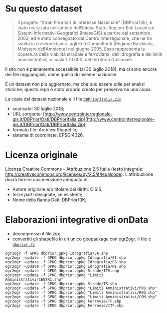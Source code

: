 # Su questo dataset

> Il  progetto  “Strati  Prioritari  di  Interesse  Nazionale”  (DBPrior10k),  è  stato  realizzato  nell’ambito dell’Intesa Stato-Regioni-Enti Locali sui Sistemi Informativi Geografici (IntesaGIS) a partire dal settembre  2003,  ed  è  stato  consegnato  dal  Centro  Interregionale,  che  ne  ha  svolto  la  direzione lavori, agli Enti Committenti (Regione Basilicata, Ministero dell’Ambiente) nel giugno 2005. Esso  rappresenta  la  copertura  della  viabilità  stradale  e  ferroviaria,  dell’idrografia  e  dei  limiti amministrativi, in scala 1:10.000, del territorio Nazionale.

Il sito non è pienamente accessibile (al 30 luglio 2018), ma ci sono ancora dei file raggiungibili, come quello di insieme nazionale.

È un dataset non più aggiornato, ma che può essere utile per analisi storiche; questo repo è stato proprio creato per preservarne una copia.

La copia del dataset nazionale è il file [`DBPriorItalia.zip`](./dati/DBPriorItalia.zip) 

- scaricato: 30 luglio 2018;
- URL sorgente: [http://www.centrointerregionale-gis.it/DBPrior/Dati/DBPriorItalia.zip](http://www.centrointerregionale-gis.it/DBPrior/Dati/DBPriorItalia.zip);
- formato file: ArcView Shapefile;
- sistema di coordinate: EPSG:4326.

# Licenza originale

Licenza Creative Commons - Attribuzione 2.5 Italia (testo integrale: http://creativecommons.org/licenses/by/2.5/it/legalcode). 
L'attribuzione dovrà fornire una menzione adeguata di:

- Autore originale e/o titolare dei diritti: CISIS;
- terze parti designate, se esistenti;
- Nome della Banca Dati: DBPrior10K;

# Elaborazioni integrative di onData

- decompresso il file zip;
- convertiti gli shapefile in un unico geopackage con [ogr2ogr](https://www.gdal.org/ogr2ogr.html). Il file è [`dbprior.7z`](./dati/dbprior.7z) 

```
ogr2ogr -f GPKG dbprior.gpkg Idrografia/SA.shp
ogr2ogr -update -f GPKG dbprior.gpkg Idrografia/EI.shp
ogr2ogr -update -f GPKG dbprior.gpkg Idrografia/CS.shp
ogr2ogr -update -f GPKG dbprior.gpkg Idrografia/NI.shp
ogr2ogr -update -f GPKG dbprior.gpkg Strade/ITS.shp
ogr2ogr -update -f GPKG dbprior.gpkg "Limiti Amministrativi/CENTRI.shp"
ogr2ogr -update -f GPKG dbprior.gpkg Strade/TS.shp
ogr2ogr -update -f GPKG dbprior.gpkg "Limiti Amministrativi/PRO.shp"
ogr2ogr -update -f GPKG dbprior.gpkg "Limiti Amministrativi/REG.shp"
ogr2ogr -update -f GPKG dbprior.gpkg "Limiti Amministrativi/COM.shp"
ogr2ogr -update -f GPKG dbprior.gpkg Ferrovie/TF.shp
ogr2ogr -update -f GPKG dbprior.gpkg Ferrovie/ITF.shp
```